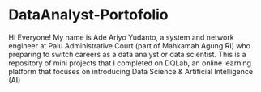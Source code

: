 # DataAnalyst-Portofolio
Hi Everyone! My name is Ade Ariyo Yudanto, a system and network engineer at Palu Administrative Court (part of Mahkamah Agung RI) who preparing to switch careers as a data analyst or data scientist. This is a repository of mini projects that I completed on DQLab, an online learning platform that focuses on introducing Data Science & Artificial Intelligence (AI)
